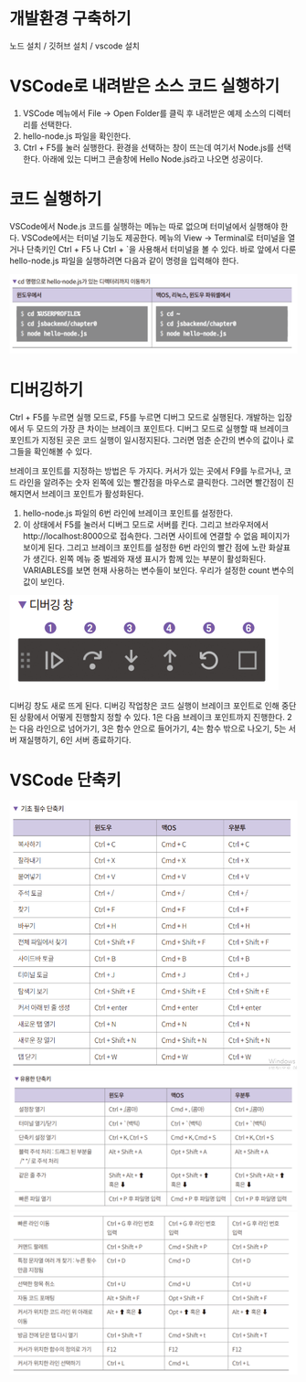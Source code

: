 # **개발환경 구축하기**  
노드 설치 / 깃허브 설치 / vscode 설치  
  
# **VSCode로 내려받은 소스 코드 실행하기**  
1. VSCode 메뉴에서 File -> Open Folder를 클릭 후 내려받은 예제 소스의 디렉터리를 선택한다.   
2. hello-node.js 파일을 확인한다.  
3. Ctrl + F5를 눌러 실행한다. 환경을 선택하는 창이 뜨는데 여기서 Node.js를 선택한다. 아래에 있는 디버그 콘솔창에 Hello Node.js라고 나오면 
성공이다.  
  
# **코드 실행하기**  
VSCode에서 Node.js 코드를 실행하는 메뉴는 따로 없으며 터미널에서 실행해야 한다. VSCode에서는 터미널 기능도 제공한다. 메뉴의 View -> Terminal로 
터미널을 열거나 단축키인 Ctrl + F5 나 Ctrl + `을 사용해서 터미널을 볼 수 있다. 바로 앞에서 다룬 hello-node.js 파일을 실행하려면 다음과 같이 
명령을 입력해야 한다.  
  
![img.png](image/img.png)  
  
# **디버깅하기**  
Ctrl + F5를 누르면 실행 모드로, F5를 누르면 디버그 모드로 실행된다. 개발하는 입장에서 두 모드의 가장 큰 차이는 브레이크 포인트다. 디버그 모드로 실행할 
때 브레이크 포인트가 지정된 곳은 코드 실행이 일시정지된다. 그러면 멈춘 순간의 변수의 값이나 로그들을 확인해볼 수 있다.  
  
브레이크 포인트를 지정하는 방법은 두 가지다. 커서가 있는 곳에서 F9를 누르거나, 코드 라인을 알려주는 숫자 왼쪽에 있는 빨간점을 마우스로 클릭한다. 
그러면 빨간점이 진해지면서 브레이크 포인트가 활성화된다.  
  
1. hello-node.js 파일의 6번 라인에 브레이크 포인트를 설정한다.  
2. 이 상태에서 F5를 눌러서 디버그 모드로 서버를 킨다. 그리고 브라우저에서 http://localhost:8000으로 접속한다. 그러면 사이트에 연결할 수 없음 
페이지가 보이게 된다. 그리고 브레이크 포인트를 설정한 6번 라인의 빨간 점에 노란 화살표가 생긴다. 왼쪽 메뉴 중 벌레와 재생 표시가 함께 있는 부분이 
활성화된다. VARIABLES를 보면 현재 사용하는 변수들이 보인다. 우리가 설정한 count 변수의 값이 보인다.  
  
![img.png](image/img2.png)  
  
디버깅 창도 새로 뜨게 된다. 디버깅 작업창은 코드 실행이 브레이크 포인트로 인해 중단된 상황에서 어떻게 진행할지 정할 수 있다. 1은 다음 브레이크 
포인트까지 진행한다. 2는 다음 라인으로 넘어가기, 3은 함수 안으로 들어가기, 4는 함수 밖으로 나오기, 5는 서버 재실행하기, 6인 서버 종료하기다.  
  
# **VSCode 단축키**  
![img.png](image/img3.png)  
![img.png](image/img4.png)  
![img.png](image/img5.png)  
  


